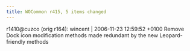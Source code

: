 ```yaml
---
title: WOCommon r415, 5 items changed
---
```


r1410@cuzco (orig r164): wincent | 2006-11-23 12:59:52 +0100 Remove Dock icon modification methods made redundant by the new Leopard-friendly methods
